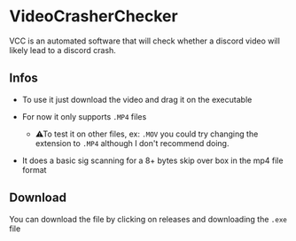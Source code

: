 # VideoCrasherChecker
VCC is an automated software that will check whether a discord video will likely lead to a discord crash.

## Infos
- To use it just download the video and drag it on the executable

- For now it only supports `.MP4` files
  - ⚠To test it on other files, ex: `.MOV` you could try changing the extension to `.MP4` although I don't recommend doing.
- It does a basic sig scanning for a 8+ bytes skip over box in the mp4 file format

## Download
You can download the file by clicking on releases and downloading the `.exe` file
